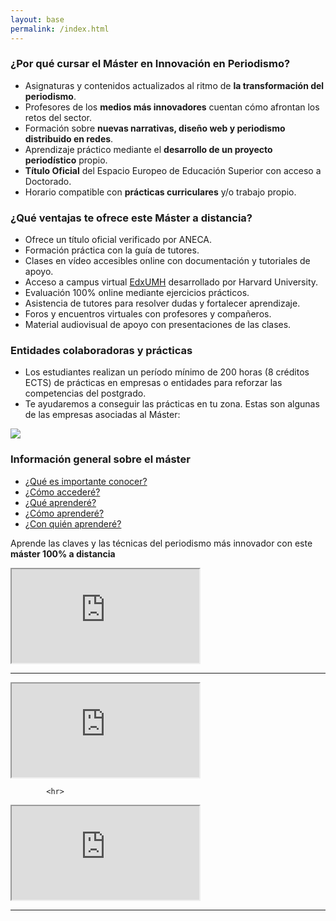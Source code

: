 ```yaml
---
layout: base
permalink: /index.html
---
```


### ¿Por qué cursar el Máster en Innovación en Periodismo?

- Asignaturas y contenidos actualizados al ritmo de **la transformación del periodismo**. 
- Profesores de los **medios más innovadores** cuentan cómo afrontan los retos del sector.
- Formación sobre **nuevas narrativas, diseño web y periodismo distribuido en redes**.
- Aprendizaje práctico mediante el **desarrollo de un proyecto periodístico** propio.
- **Título Oficial** del Espacio Europeo de Educación Superior con acceso a Doctorado.
- Horario compatible con **prácticas curriculares** y/o trabajo propio.

### ¿Qué ventajas te ofrece este Máster a distancia?

- Ofrece un título oficial verificado por ANECA.
- Formación práctica con la guía de tutores.
- Clases en vídeo accesibles online con documentación y tutoriales de apoyo.
- Acceso a campus virtual [EdxUMH](http://edx.umh.es/) desarrollado por Harvard University.
- Evaluación 100% online mediante ejercicios prácticos.
- Asistencia de tutores para resolver dudas y fortalecer aprendizaje.
- Foros y encuentros virtuales con profesores y compañeros.
- Material audiovisual de apoyo con presentaciones de las clases.

### Entidades colaboradoras y prácticas

- Los estudiantes realizan un período mínimo de 200 horas (8 créditos ECTS) de prácticas en empresas o entidades para reforzar las competencias del postgrado.
- Te ayudaremos a conseguir las prácticas en tu zona. Estas son algunas de las empresas asociadas al Máster:

![](http://mip.umh.es/blog/images/entidades.jpg)

### Información general sobre el máster

- [¿Qué es importante conocer?](planestudios.html#qu-es-importante-conocer)
- [¿Cómo accederé?](planestudios.html#cmo-acceder)
- [¿Qué aprenderé?](planestudios.html#qu-aprender)
- [¿Cómo aprenderé?](planestudios.html#cmo-aprender)
- [¿Con quién aprenderé?](planestudios.html#con-quin-aprender)

<div class="container">
    <div class="row">
        <div class="col-lg-8 col-xs-12">
            <p class="lead text-xs-center">Aprende las claves y las técnicas del periodismo más innovador con este <strong>máster 100% a distancia</strong></a></p>
        
<div class="embed-responsive embed-responsive-4by3">
  <iframe class="embed-responsive-item" src="https://www.youtube.com/embed/9JZ1RkBvI4A" allowfullscreen></iframe>
</div>
            <hr>

<div class="embed-responsive embed-responsive-4by3">
  <iframe class="embed-responsive-item" src="https://www.youtube.com/embed/C6lMBRsI9i8" allowfullscreen></iframe>
  </div>

            <hr>

<div class="embed-responsive embed-responsive-4by3">
  <iframe class="embed-responsive-item" src="https://www.youtube.com/embed/w0rfCeBNBh8" allowfullscreen></iframe>
</div>
            <hr>

